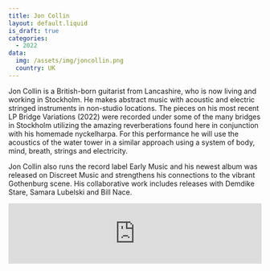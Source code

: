 ```yaml
---
title: Jon Collin
layout: default.liquid
is_draft: true
categories:
  - 2022
data:
  img: /assets/img/joncollin.png
  country: UK
---
```


<p>Jon Collin is a British-born guitarist from Lancashire, who is now living and working in Stockholm. He makes abstract music with acoustic and electric stringed instruments in non-studio locations. The pieces on his most recent LP Bridge Variations (2022) were recorded under some of the many bridges in Stockholm utilizing the amazing reverberations found here in conjunction with his homemade nyckelharpa. For this performance he will use the acoustics of the water tower in a similar approach using a system of body, mind, breath, strings and electricity.</p>

<p>Jon Collin also runs the record label Early Music and his newest album was released on Discreet Music and strengthens his connections to the vibrant Gothenburg scene. His collaborative work includes releases with Demdike Stare, Samara Lubelski and Bill Nace. 
</p>

<iframe style="border: 0; width: 100%; height: 120px;" src="https://bandcamp.com/EmbeddedPlayer/album=2292984772/size=large/bgcol=ffffff/linkcol=0687f5/tracklist=false/artwork=small/transparent=true/" seamless><a href="https://joncollin.bandcamp.com/album/bridge-variations-or-the-song-of-stokholm">Bridge Variations (or The Song of Stokholm) by Jon Collin</a></iframe>
